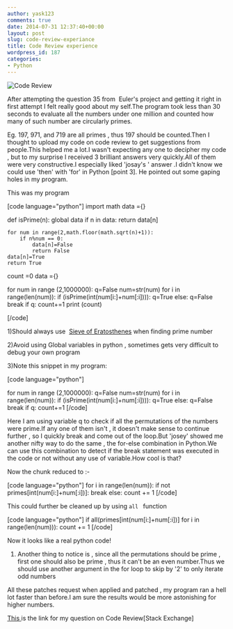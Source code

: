 ```yaml
---
author: yask123
comments: true
date: 2014-07-31 12:37:40+00:00
layout: post
slug: code-review-experiance
title: Code Review experience
wordpress_id: 187
categories:
- Python
---
```


![Code Review](http://www.jasonawesome.com/wp-content/uploads/2010/06/sally-code-review.png)

After attempting the question 35 from  Euler's project and getting it right in first attempt I felt really good about my self.The program took less than 30 seconds to evaluate all the numbers under one million and counted how many of such number are circularly primes.

Eg. 197, 971, and 719 are all primes , thus 197 should be counted.Then I thought to upload my code on code review to get suggestions from people.This helped me a lot.I wasn't expecting any one to decipher my code , but to my surprise I received 3 brilliant answers very quickly.All of them were very constructive.I especially liked 'josay's ' answer .I didn't know we could use 'then' with 'for' in Python [point 3]. He pointed out some gaping holes in my program.



This was my program

[code language="python"]
import math
data ={}

def isPrime(n):
	global data
	if n in data:
		return data[n]

	for num in range(2,math.floor(math.sqrt(n)+1)):
		if n%num == 0:
			data[n]=False
			return False
	data[n]=True
	return True
count =0
data ={}

for num in range (2,1000000):
	q=False
	num=str(num)
	for i in range(len(num)):
		if (isPrime(int(num[i:]+num[:i]))):
			q=True
		else:
			q=False
			break
	if q:
		count+=1
print (count)			

[/code]

1)Should always use  [Sieve of Eratosthenes](http://en.wikipedia.org/wiki/Sieve_of_Eratosthenes) when finding prime number

2)Avoid using Global variables in python , sometimes gets very difficult to debug your own program

3)Note this snippet in my program:

[code language="python"]

for num in range (2,1000000):
	q=False
	num=str(num)
	for i in range(len(num)):
		if (isPrime(int(num[i:]+num[:i]))):
			q=True
		else:
			q=False
			break
	if q:
		count+=1
[/code]

Here I am using variable q to check if all the permutations of the numbers were prime.If any one of them isn't , it doesn't make sense to continue further , so I quickly break and come out of the loop.But 'josey' showed me another nifty way to do the same , the for-else combination in Python.We can use this combination to detect if the break statement was executed in the code or not without any use of variable.How cool is that?

Now the chunk reduced to :-



[code language="python"]
 for i in range(len(num)):
        if not primes[int(num[i:]+num[:i])]:
            break
    else:
        count += 1
[/code]

This could further be cleaned up by using `all ` function

[code language="python"]
  if all(primes[int(num[i:]+num[:i])] for i in range(len(num))):
        count += 1
[/code]

Now it looks like a real python code!





  1. Another thing to notice is , since all the permutations should be prime , first one should also be prime , thus it can't be an even number.Thus we should use another argument in the for loop to skip by '2' to only iterate odd numbers



All these patches request when applied and patched , my program ran a hell lot faster than before.I am sure the results would be more astonishing for higher numbers.

[This ](http://codereview.stackexchange.com/questions/58610/efficiency-of-project-euler-problem-35)is the link for my question on Code Review[Stack Exchange]
